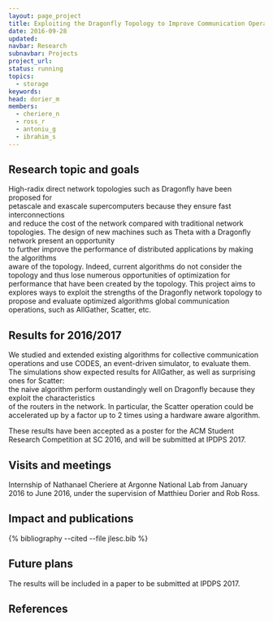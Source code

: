 ```yaml
---
layout: page_project
title: Exploiting the Dragonfly Topology to Improve Communication Operations in MPI
date: 2016-09-28
updated:
navbar: Research
subnavbar: Projects
project_url:
status: running
topics: 
  - storage
keywords:
head: dorier_m
members:
  - cheriere_n
  - ross_r
  - antoniu_g
  - ibrahim_s
---
```


## Research topic and goals

High-radix direct network topologies such as Dragonfly have been proposed for  
petascale and exascale supercomputers because they ensure fast interconnections  
and reduce the cost of the network compared with traditional network topologies. 
The design of new machines such as Theta with a Dragonfly network present an opportunity  
to further improve the performance of distributed applications by making the algorithms  
aware of the topology. Indeed, current algorithms do not consider the topology and thus
lose numerous opportunities of optimization for performance that have been created by the topology. 
This project aims to explores ways to exploit the strengths of the Dragonfly network topology
to propose and evaluate optimized algorithms  global communication operations, such as AllGather, Scatter, etc.

## Results for 2016/2017

We studied and extended existing algorithms for collective communication operations and use CODES,
an event-driven simulator, to evaluate them. The simulations show expected results for AllGather, as well as surprising ones for Scatter:  
the naive algorithm perform oustandingly well on Dragonfly because they exploit the characteristics  
of the routers in the network. In particular, the Scatter operation could be accelerated up 
by a factor up to 2 times using a hardware aware algorithm. 

These results have been accepted as a poster for the ACM Student Research Competition at SC 2016, and will be
submitted at IPDPS 2017.

## Visits and meetings

Internship of Nathanael Cheriere at Argonne National Lab from January 2016 to June 2016, under the supervision of Matthieu Dorier and Rob Ross.

## Impact and publications

{% bibliography --cited --file jlesc.bib %}


## Future plans

The results will be included in a paper to be submitted at IPDPS 2017.

## References
